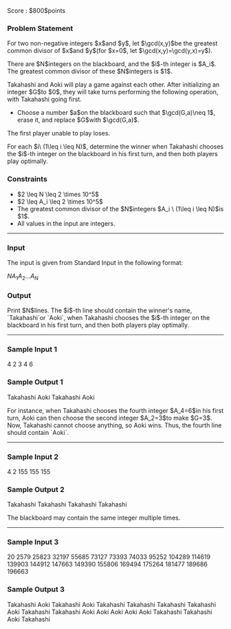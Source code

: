 
<div>

<span>

<span>

<p>
Score : $800$points
</p>

<div>

<section>

### **Problem Statement**

<p>
For two non-negative integers $x$and $y$, let $\gcd(x,y)$be the greatest common divisor of $x$and $y$(for $x=0$, let $\gcd(x,y)=\gcd(y,x)=y$).
</p>

<p>
There are $N$integers on the blackboard, and the $i$-th integer is $A_i$. The greatest common divisor of these $N$integers is $1$.
</p>

<p>
Takahashi and Aoki will play a game against each other. After initializing an integer $G$to $0$, they will take turns performing the following operation, with Takahashi going first.
</p>

<ul>

<li>
Choose a number $a$on the blackboard such that $\gcd(G,a)\neq 1$, erase it, and replace $G$with $\gcd(G,a)$.
</li>

</ul>

<p>
The first player unable to play loses.
</p>

<p>
For each $i\ (1\leq i \leq N)$, determine the winner when Takahashi chooses the $i$-th integer on the blackboard in his first turn, and then both players play optimally.
</p>

</section>

</div>

<div>

<section>

### **Constraints**

<ul>

<li>
$2 \leq N \leq 2 \times 10^5$
</li>

<li>
$2 \leq A_i \leq 2 \times 10^5$
</li>

<li>
The greatest common divisor of the $N$integers $A_i \ (1\leq i \leq N)$is $1$.
</li>

<li>
All values in the input are integers.
</li>

</ul>

</section>

</div>

---

<div>

<div>

<section>

### **Input**

<p>
The input is given from Standard Input in the following format:
</p>

<div>

$N$$A_1$$A_2$$\dots$$A_N$
</div>

</section>

</div>

<div>

<section>

### **Output**

<p>
Print $N$lines. The $i$-th line should contain the winner's name, `Takahashi`or `Aoki`, when Takahashi chooses the $i$-th integer on the blackboard in his first turn, and then both players play optimally.
</p>

</section>

</div>

</div>

---

<div>

<section>

### **Sample Input 1**

<div>

4
2 3 4 6

</div>

</section>

</div>

<div>

<section>

### **Sample Output 1**

<div>

Takahashi
Aoki
Takahashi
Aoki

</div>

<p>
For instance, when Takahashi chooses the fourth integer $A_4=6$in his first turn, Aoki can then choose the second integer $A_2=3$to make $G=3$. Now, Takahashi cannot choose anything, so Aoki wins. Thus, the fourth line should contain `Aoki`.
</p>

</section>

</div>

---

<div>

<section>

### **Sample Input 2**

<div>

4
2 155 155 155

</div>

</section>

</div>

<div>

<section>

### **Sample Output 2**

<div>

Takahashi
Takahashi
Takahashi
Takahashi

</div>

<p>
The blackboard may contain the same integer multiple times.
</p>

</section>

</div>

---

<div>

<section>

### **Sample Input 3**

<div>

20
2579 25823 32197 55685 73127 73393 74033 95252 104289 114619 139903 144912 147663 149390 155806 169494 175264 181477 189686 196663

</div>

</section>

</div>

<div>

<section>

### **Sample Output 3**

<div>

Takahashi
Aoki
Takahashi
Aoki
Takahashi
Takahashi
Takahashi
Takahashi
Aoki
Takahashi
Takahashi
Aoki
Aoki
Aoki
Aoki
Aoki
Takahashi
Takahashi
Aoki
Takahashi

</div>

</section>

</div>

</span>

</span>

</div>
